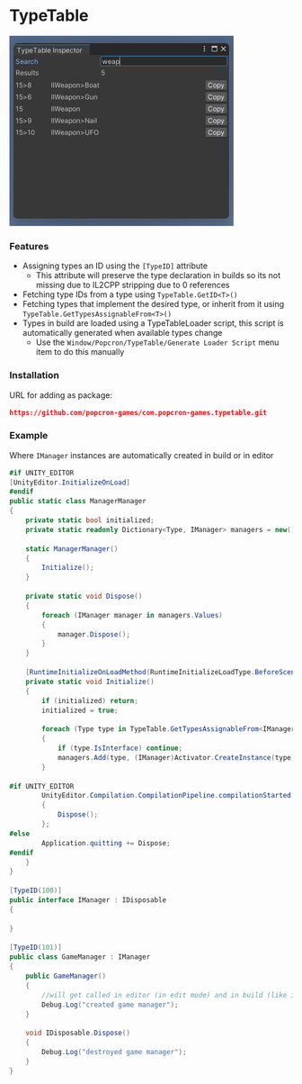 # TypeTable
![Alt text](image.png)

### Features
* Assigning types an ID using the `[TypeID]` attribute
  * This attribute will preserve the type declaration in builds so its not missing due to IL2CPP stripping due to 0 references
* Fetching type IDs from a type using `TypeTable.GetID<T>()`
* Fetching types that implement the desired type, or inherit from it using `TypeTable.GetTypesAssignableFrom<T>()`
* Types in build are loaded using a TypeTableLoader script, this script is automatically generated when available types change
  * Use the `Window/Popcron/TypeTable/Generate Loader Script` menu item to do this manually
 
### Installation
URL for adding as package:
```json
https://github.com/popcron-games/com.popcron-games.typetable.git
```

### Example
Where `IManager` instances are automatically created in build or in editor
```cs
#if UNITY_EDITOR
[UnityEditor.InitializeOnLoad]
#endif
public static class ManagerManager
{
    private static bool initialized;
    private static readonly Dictionary<Type, IManager> managers = new();

    static ManagerManager()
    {
        Initialize();
    }

    private static void Dispose()
    {
        foreach (IManager manager in managers.Values)
        {
            manager.Dispose();
        }
    }

    [RuntimeInitializeOnLoadMethod(RuntimeInitializeLoadType.BeforeSceneLoad)]
    private static void Initialize()
    {
        if (initialized) return;
        initialized = true;

        foreach (Type type in TypeTable.GetTypesAssignableFrom<IManager>())
        {
            if (type.IsInterface) continue;
            managers.Add(type, (IManager)Activator.CreateInstance(type));
        }

#if UNITY_EDITOR
        UnityEditor.Compilation.CompilationPipeline.compilationStarted += (v) =>
        {
            Dispose();
        };
#else
        Application.quitting += Dispose;
#endif
    }
}

[TypeID(100)]
public interface IManager : IDisposable
{

}

[TypeID(101)]
public class GameManager : IManager
{
    public GameManager()
    {
        //will get called in editor (in edit mode) and in build (like its play in editor)
        Debug.Log("created game manager");
    }

    void IDisposable.Dispose()
    {
        Debug.Log("destroyed game manager");
    }
}
```